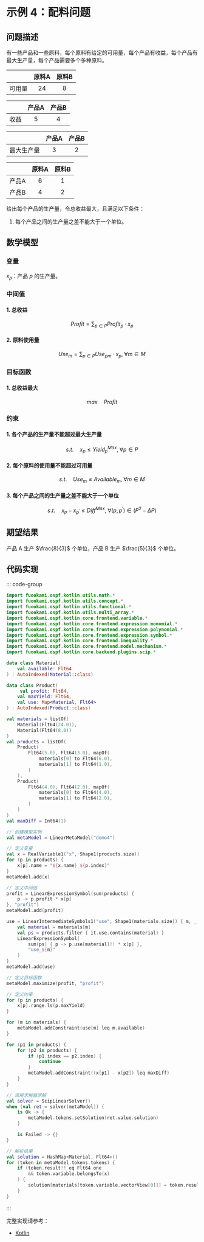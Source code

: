 # 示例 4：配料问题

## 问题描述

有一些产品和一些原料，每个原料有给定的可用量，每个产品有收益，每个产品有最大生产量，每个产品需要多个多种原料。

|        | 原料A | 原料B |
| :----: | :---: | :---: |
| 可用量 | $24$  |  $8$  |

|       | 产品A | 产品B |
| :---: | :---: | :---: |
| 收益  |  $5$  |  $4$  |

|            | 产品A | 产品B |
| :--------: | :---: | :---: |
| 最大生产量 |  $3$  |  $2$  |

|       | 原料A | 原料B |
| :---: | :---: | :---: |
| 产品A |  $6$  |  $1$  |
| 产品B |  $4$  |  $2$  |

给出每个产品的生产量，令总收益最大，且满足以下条件：

1. 每个产品之间的生产量之差不能大于一个单位。

## 数学模型

### 变量

$x_{p}$：产品 $p$ 的生产量。

### 中间值

#### 1. 总收益

$$
Profit = \sum_{p \in P} Profit_{p} \cdot x_{p}
$$

#### 2. 原料使用量

$$
Use_{m} = \sum_{p \in P} Use_{pm} \cdot x_{p}, \; \forall m \in M
$$

### 目标函数

#### 1. 总收益最大

$$
max \quad Profit
$$

### 约束

#### 1. 各个产品的生产量不能超过最大生产量

$$
s.t. \quad x_{p} \leq Yield^{Max}_{p}, \; \forall p \in P
$$

#### 2. 每个原料的使用量不能超过可用量

$$
s.t. \quad Use_{m} \leq Available_{m}, \; \forall m \in M
$$

#### 3. 每个产品之间的生产量之差不能大于一个单位

$$
s.t. \quad x_{p} - x_{p^{\prime}} \leq Diff^{Max}, \; \forall (p, p^{\prime}) \in (P^{2} - \Delta P)
$$

## 期望结果

产品 A 生产 $\frac{8}{3}$ 个单位，产品 B 生产 $\frac{5}{3}$ 个单位。

## 代码实现

::: code-group

```kotlin
import fuookami.ospf.kotlin.utils.math.*
import fuookami.ospf.kotlin.utils.concept.*
import fuookami.ospf.kotlin.utils.functional.*
import fuookami.ospf.kotlin.utils.multi_array.*
import fuookami.ospf.kotlin.core.frontend.variable.*
import fuookami.ospf.kotlin.core.frontend.expression.monomial.*
import fuookami.ospf.kotlin.core.frontend.expression.polynomial.*
import fuookami.ospf.kotlin.core.frontend.expression.symbol.*
import fuookami.ospf.kotlin.core.frontend.inequality.*
import fuookami.ospf.kotlin.core.frontend.model.mechanism.*
import fuookami.ospf.kotlin.core.backend.plugins.scip.*

data class Material(
    val available: Flt64
) : AutoIndexed(Material::class)

data class Product(
     val profit: Flt64,
    val maxYield: Flt64,
    val use: Map<Material, Flt64>
) : AutoIndexed(Product::class)

val materials = listOf(
    Material(Flt64(24.0)),
    Material(Flt64(8.0))
)
val products = listOf(
    Product(
        Flt64(5.0), Flt64(3.0), mapOf(
            materials[0] to Flt64(6.0),
            materials[1] to Flt64(1.0),
        )
    ),
    Product(
        Flt64(4.0), Flt64(2.0), mapOf(
            materials[0] to Flt64(4.0),
            materials[1] to Flt64(2.0),
        )
    )
)
val maxDiff = Int64(1)

// 创建模型实例
val metaModel = LinearMetaModel("demo4")

// 定义变量
val x = RealVariable1("x", Shape1(products.size))
for (p in products) {
    x[p].name = "${x.name}_${p.index}"
}
metaModel.add(x)

// 定义中间值
profit = LinearExpressionSymbol(sum(products) { 
    p -> p.profit * x[p] 
}, "profit")
metaModel.add(profit)

use = LinearIntermediateSymbols1("use", Shape1(materials.size)) { m, _ ->
    val material = materials[m]
    val ps = products.filter { it.use.contains(material) }
    LinearExpressionSymbol(
        sum(ps) { p -> p.use[material]!! * x[p] },
        "use_${m}"
    )
}
metaModel.add(use)

// 定义目标函数
metaModel.maximize(profit, "profit")

// 定义约束
for (p in products) {
    x[p].range.ls(p.maxYield)
}

for (m in materials) {
    metaModel.addConstraint(use[m] leq m.available)
}

for (p1 in products) {
    for (p2 in products) {
        if (p1.index == p2.index) {
            continue
        }
        metaModel.addConstraint((x[p1] - x[p2]) leq maxDiff)
    }
}

// 调用求解器求解
val solver = ScipLinearSolver()
when (val ret = solver(metaModel)) {
    is Ok -> {
        metaModel.tokens.setSolution(ret.value.solution)
    }

    is Failed -> {}
}

// 解析结果
val solution = HashMap<Material, Flt64>()
for (token in metaModel.tokens.tokens) {
    if (token.result!! eq Flt64.one
        && token.variable.belongsTo(x)
    ) {
        solution[materials[token.variable.vectorView[0]]] = token.result!!
    }
}

```

:::

完整实现请参考：

- [Kotlin](https://github.com/fuookami/ospf/blob/main/examples/ospf-kotlin-example/src/main/fuookami/ospf/kotlin/example/core_demo/Demo4.kt)
